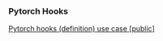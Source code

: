 


### Pytorch Hooks
[Pytorch hooks (definition) use case \[public\]](https://ml.learn-to-code.co/skillView.html?skill=IcihTl4NenwDnRT3gyc7)


